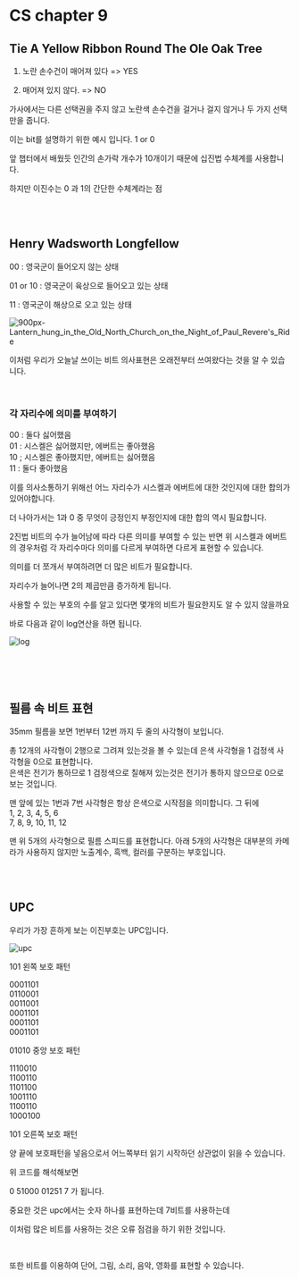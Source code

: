 # CS chapter 9


## Tie A Yellow Ribbon Round The Ole Oak Tree

1. 노란 손수건이 매어져 있다
 => YES

2. 매어져 있지 않다.
 => NO
 
 가사에서는 다른 선택권을 주지 않고 노란색 손수건을 걸거나 걸지 않거나 두 가지 선택만을 줍니다. 
 
 이는 bit를 설명하기 위한 예시 입니다. 1 or 0
 
 앞 챕터에서 배웠듯 인간의 손가락 개수가 10개이기 때문에 십진법 수체계를 사용합니다.
 
 하지만 이진수는 0 과 1의 간단한 수체계라는 점
 
 
 <br/><br/>
 
 
 
## Henry Wadsworth Longfellow

00 : 영국군이 들어오지 않는 상태

01 or 10 : 영국군이 육상으로 들어오고 있는 상태

11 : 영국군이 해상으로 오고 있는 상태


![900px-Lantern_hung_in_the_Old_North_Church_on_the_Night_of_Paul_Revere's_Ride](https://user-images.githubusercontent.com/67586085/159145446-a9c78929-011c-41f7-a7db-868b1f483da8.jpeg)


이처럼 우리가 오늘날 쓰이는 비트 의사표현은 오래전부터 쓰여왔다는 것을 알 수 있습니다.

<br />

### 각 자리수에 의미를 부여하기  
00 : 둘다 싫어했음  
01 : 시스켈은 싫어했지만, 에버트는 좋아했음  
10 ; 시스켈은 좋아했지만, 에버트는 싫어했음  
11 : 둘다 좋아했음  


이를 의사소통하기 위해선 어느 자리수가 시스켈과 에버트에 대한 것인지에 대한 합의가 있어야합니다.

더 나아가서는 1과 0 중 무엇이 긍정인지 부정인지에 대한 합의 역시 필요합니다.

2진법 비트의 수가 늘어남에 따라 다른 의미를 부여할 수 있는 반면 위 시스켈과 에버트의 경우처럼 각 자리수마다 의미를 다르게 부여하면 다르게 표현할 수 있습니다.


의미를 더 쪼개서 부여하려면 더 많은 비트가 필요합니다.  

자리수가 늘어나면 2의 제곱만큼 증가하게 됩니다.  

사용할 수 있는 부호의 수를 알고 있다면 몇개의 비트가 필요한지도 알 수 있지 않을까요  

바로 다음과 같이 log연산을 하면 됩니다.


![log](https://user-images.githubusercontent.com/67586085/159146124-2814b09c-c4e1-4468-9fce-e97250f8bd61.jpeg)

 <br/><br/><br/>
 
## 필름 속 비트 표현
35mm 필름을 보면  1번부터 12번 까지 두 줄의 사각형이 보입니다.
 
총 12개의 사각형이 2행으로 그려져 있는것을 볼 수 있는데 은색 사각형을 1 검정색 사각형을 0으로 표현합니다.  
은색은 전기가 통하므로 1 검정색으로 칠해져 있는것은 전기가 통하지 않으므로 0으로 보는 것입니다.

맨 앞에 있는 1번과 7번 사각형은 항상 은색으로 시작점을 의미합니다. 그 뒤에  
1, 2, 3,  4,  5,  6  
7, 8, 9, 10, 11, 12

맨 위 5개의 사각형으로 필름 스피드를 표현합니다.
아래 5개의 사각형은 대부분의 카메라가 사용하지 않지만 노출계수, 흑백, 컬러를 구분하는 부호입니다.

<br/><br/>

## UPC
우리가 가장 흔하게 보는 이진부호는 UPC입니다.

![upc](https://user-images.githubusercontent.com/67586085/159146292-9839bf92-f8a0-4b27-85c4-fd9ecd21e99e.jpeg)


101    왼쪽 보호 패턴

0001101  
0110001  
0011001  
0001101  
0001101  
0001101  

01010  중앙 보호 패턴

1110010  
1100110  
1101100  
1001110  
1100110  
1000100  
  
101     오른쪽 보호 패턴

양 끝에 보호패턴을 넣음으로서 어느쪽부터 읽기 시작하던 상관없이 읽을 수 있습니다.  

위 코드를 해석해보면 

0 51000 01251 7 가 됩니다.  

중요한 것은 upc에서는 숫자 하나를 표현하는데 7비트를 사용하는데  

이처럼 많은 비트를 사용하는 것은 오류 점검을 하기 위한 것입니다.  

<br />

또한 비트를 이용하여 단어, 그림, 소리, 음악, 영화를 표현할 수 있습니다.

 



